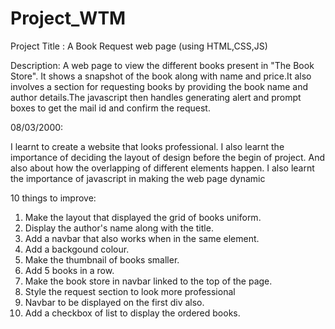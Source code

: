 # Project_WTM
Project Title : A Book Request web page (using HTML,CSS,JS)

Description: A web page to view the different books present in "The Book Store".
             It shows a snapshot of the book along with name and price.It also
             involves a section for requesting books by providing the book name
             and author details.The javascript then handles generating alert and
             prompt boxes to get the mail id and confirm the request.
             
08/03/2000:

I learnt to create a website that looks professional. I also learnt the importance
of deciding the layout of design before the begin of project. And also about how 
the overlapping of different elements happen. I also learnt the importance of javascript
in making the web page dynamic


10 things to improve:

1. Make the layout that displayed the grid of books uniform.
2. Display the author's name along with the title.
3. Add a navbar that also works when in the same element.
4. Add a backgound colour.
5. Make the thumbnail of books smaller.
6. Add 5 books in a row.
7. Make the book store in navbar linked to the top of the page.
8. Style the request section to look more professional
9. Navbar to be displayed on the first div also.
10. Add a checkbox of list to display the ordered books.
